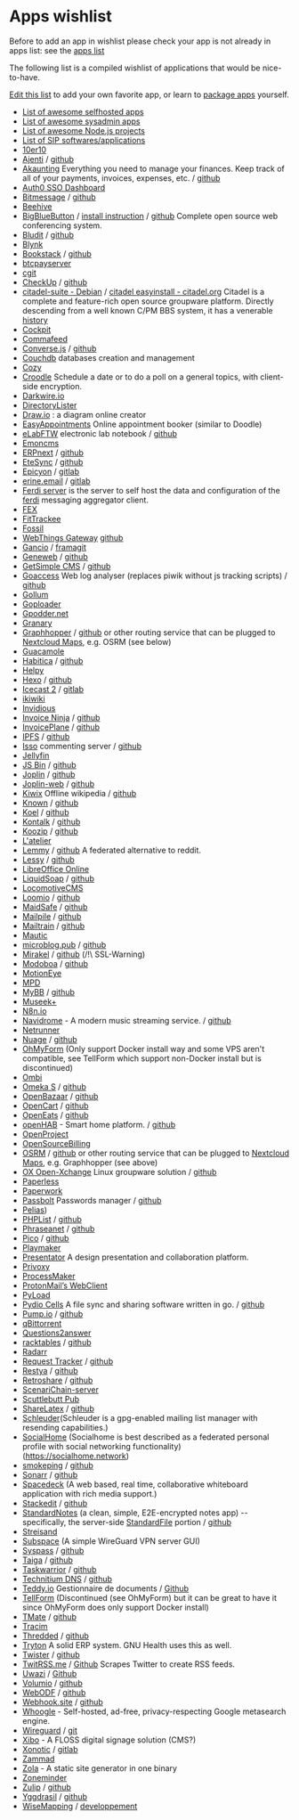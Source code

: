 # Apps wishlist

<div class="alert alert-info">Before to add an app in wishlist please check your app is not already in apps list: see the <a href="/apps">apps list</a></div>

The following list is a compiled wishlist of applications that would be nice-to-have.

[Edit this list](/write_documentation) to add your own favorite app, or learn to [package apps](/packaging_apps) yourself.

- [List of awesome selfhosted apps](https://github.com/Kickball/awesome-selfhosted)
- [List of awesome sysadmin apps](https://github.com/kahun/awesome-sysadmin)
- [List of awesome Node.js projects](https://github.com/sqreen/awesome-nodejs-projects)
- [List of SIP softwares/applications](https://en.wikipedia.org/wiki/List_of_SIP_software#Free_and_open-source_license)
- [10er10](https://github.com/dready92/10er10)
- [Ajenti](http://ajenti.org) / [github](https://github.com/ajenti/ajenti/)
- [Akaunting](https://akaunting.com) Everything you need to manage your finances. Keep track of all of your payments, invoices, expenses, etc. / [github](https://github.com/akaunting/akaunting)
- [Auth0 SSO Dashboard](https://github.com/auth0-extensions/auth0-sso-dashboard-extension)
- [Bitmessage](https://bitmessage.org/wiki/Compiling_instructions) / [github](https://github.com/Bitmessage/PyBitmessage)
- [Beehive](https://github.com/muesli/beehive)
- [BigBlueButton](https://bigbluebutton.org) / [install instruction](http://docs.bigbluebutton.org/2.2/install.html) / [github](https://github.com/bigbluebutton/bigbluebutton) Complete open source web conferencing system.
- [Bludit](https://www.bludit.com) / [github](https://github.com/bludit/bludit)
- [Blynk](https://github.com/blynkkk/blynk-library)
- [Bookstack](https://www.bookstackapp.com/) / [github](https://github.com/BookStackApp/BookStack)
- [btcpayserver](https://github.com/btcpayserver/btcpayserver)
- [cgit](http://git.zx2c4.com/cgit/about)
- [CheckUp](https://sourcegraph.github.io/checkup) / [github](https://github.com/sourcegraph/checkup)
- [citadel-suite - Debian](https://packages.debian.org/stretch/citadel-suite) / [citadel easyinstall - citadel.org](http://www.citadel.org/doku.php?id=installation:easyinstall:easyinstall) Citadel is a complete and feature-rich open source groupware platform. Directly descending from a well known C/PM BBS system, it has a venerable [history](http://www.citadel.org/doku.php?id=documentation:citadel_past_present_and_future#citadel.past.present.and.future)
- [Cockpit](http://cockpit-project.org/)
- [Commafeed](https://github.com/Athou/commafeed)
- [Converse.js](https://conversejs.org) / [github](https://github.com/jcbrand/converse.js)
- [Couchdb](https://couchdb.apache.org/) databases creation and management
- [Cozy](https://github.com/cozy)
- [Croodle](https://github.com/jelhan/croodle) Schedule a date or to do a poll on a general topics, with client-side encryption.
- [Darkwire.io](https://github.com/seripap/darkwire.io)
- [DirectoryLister](https://github.com/DirectoryLister/DirectoryLister)
- [Draw.io](https://github.com/jgraph/drawio) : a diagram online creator
- [EasyAppointments](https://easyappointments.org/) Online appointment booker (similar to Doodle)
- [eLabFTW](https://www.elabftw.net/) electronic lab notebook / [github](https://github.com/elabftw/elabftw)
- [Emoncms](https://github.com/emoncms/emoncms)
- [ERPnext](https://erpnext.com/download) / [github](https://github.com/frappe/erpnext)
- [EteSync](https://www.etesync.com/) / [github](https://github.com/etesync)
- [Epicyon](https://epicyon.net/) / [gitlab](https://gitlab.com/bashrc2/epicyon)
- [erine.email](https://erine.email/) / [gitlab](https://gitlab.com/mdavranche/erine.email)
- [Ferdi server](https://github.com/getferdi/server) is the server to self host the data and configuration of the [ferdi](https://getferdi.com/) messaging aggregator client.
- [FEX](http://fex.rus.uni-stuttgart.de/)
- [FitTrackee](https://github.com/SamR1/FitTrackee)
- [Fossil](http://www.fossil-scm.org)
- [WebThings Gateway](https://iot.mozilla.org/gateway/) [github](https://github.com/mozilla-iot/)
- [Gancio](https://gancio.org/) / [framagit](https://framagit.org/les/gancio)
- [Geneweb](https://geneweb.tuxfamily.org) / [github](https://github.com/geneweb/geneweb)
- [GetSimple CMS](http://get-simple.info) / [github](https://github.com/GetSimpleCMS/GetSimpleCMS)
- [Goaccess](https://goaccess.io) Web log analyser (replaces piwik without js tracking scripts) / [github](https://github.com/allinurl/goaccess)
- [Gollum](https://github.com/gollum/gollum)
- [Goploader](https://github.com/Depado/goploader)
- [Gpodder.net](https://gpoddernet.readthedocs.io/en/latest/index.html)
- [Granary](https://github.com/snarfed/granary)
- [Graphhopper](https://www.graphhopper.com/) / [github](https://github.com/graphhopper/graphhopper#get-started) or other routing service that can be plugged to [Nextcloud Maps](https://apps.nextcloud.com/apps/maps), e.g. OSRM (see below)
- [Guacamole](http://guacamole.apache.org/)
- [Habitica](https://habitica.com/) / [github](https://github.com/HabitRPG/habitica)
- [Helpy](https://github.com/helpyio/helpy)
- [Hexo](https://hexo.io/) / [github](https://github.com/hexojs/hexo)
- [Icecast 2](http://www.icecast.org) / [gitlab](https://gitlab.xiph.org/xiph/icecast-server/)
- [ikiwiki](http://ikiwiki.info)
- [Invidious](https://github.com/omarroth/invidious)
- [Invoice Ninja](https://www.invoiceninja.com) / [github](https://github.com/invoiceninja/invoiceninja)
- [InvoicePlane](https://invoiceplane.com) / [github](https://github.com/InvoicePlane/InvoicePlane)
- [IPFS](https://ipfs.io) / [github](https://github.com/ipfs/ipfs)
- [Isso](https://posativ.org/isso) commenting server / [github](https://github.com/posativ/isso)
- [Jellyfin](https://github.com/jellyfin)
- [JS Bin](http://jsbin.com/help/2-second-setup) / [github](https://github.com/jsbin/)
- [Joplin](http://joplin.cozic.net/) / [github](https://github.com/laurent22/joplin)
- [Joplin-web](https://github.com/foxmask/joplin-web) / [github](https://github.com/foxmask/joplin-web)
- [Kiwix](http://www.kiwix.org/) Offline wikipedia / [github](https://github.com/kiwix/)
- [Known](https://withknown.com) / [github](https://github.com/idno/known)
- [Koel](http://koel.phanan.net) / [github](https://github.com/phanan/koel)
- [Kontalk](https://kontalk.org) / [github](https://github.com/kontalk)
- [Koozip](http://koozic.net) / [github](https://github.com/DocMarty84/koozic)
- [L'atelier](https://github.com/jbl2024/latelier)
- [Lemmy](https://dev.lemmy.ml) / [github](https://github.com/dessalines/lemmy) A federated alternative to reddit. 
- [Lessy](https://lessy.io) / [github](https://github.com/lessy-community/lessy)
- [LibreOffice Online](https://wiki.documentfoundation.org/ReleaseNotes/5.3/fr#LibreOffice_Online)
- [LiquidSoap](http://savonet.sourceforge.net/) / [github](https://github.com/savonet/liquidsoap)
- [LocomotiveCMS](https://github.com/locomotivecms/engine)
- [Loomio](https://www.loomio.org) / [github](https://github.com/loomio/loomio/)
- [MaidSafe](http://maidsafe.net) / [github](https://github.com/maidsafe)
- [Mailpile](https://www.mailpile.is) / [github](https://github.com/mailpile/Mailpile)
- [Mailtrain](https://mailtrain.org/) / [github](https://github.com/Mailtrain-org/mailtrain)
- [Mautic](https://github.com/mautic/mautic)
- [microblog.pub](https://microblog.pub) / [github](https://github.com/tsileo/microblog.pub)
- [Mirakel](http://mirakel.azapps.de/taskwarrior.html) / [github](https://github.com/GothenburgBitFactory/taskwarrior) (/!\ SSL-Warning)
- [Modoboa](http://modoboa.org) / [github](https://github.com/modoboa/)
- [MotionEye](https://github.com/ccrisan/motioneye)
- [MPD](http://www.musicpd.org)
- [MyBB](https://mybb.com/) / [github](https://github.com/mybb)
- [Museek+](https://github.com/eLvErDe/museek-plus)
- [N8n.io](https://n8n.io)
- [Navidrome](https://www.navidrome.org/community/) - A modern music streaming service. / [github](https://github.com/deluan/navidrome)
- [Netrunner](https://github.com/mtgred/netrunner)
- [Nuage](https://nuage.kerjean.me/login) / [github](https://github.com/mickael-kerjean/filestash)
- [OhMyForm](https://github.com/ohmyform) (Only support Docker install way and some VPS aren't compatible, see TellForm which support non-Docker install but is discontinued)
- [Ombi](https://github.com/tidusjar/Ombi)
- [Omeka S](https://omeka.org/s/) / [github](https://github.com/omeka/omeka-s)
- [OpenBazaar](https://openbazaar.org) / [github](https://github.com/openbazaar)
- [OpenCart](https://www.opencart.com) / [github](https://github.com/opencart/opencart)
- [OpenEats](https://open-eats.github.io/) / [github](https://github.com/open-eats/OpenEats)
- [openHAB](https://www.openhab.org/) - Smart home platform. / [github](https://github.com/openhab)
- [OpenProject](https://github.com/opf/openproject)
- [OpenSourceBilling](https://github.com/vteams/open-source-billing)
- [OSRM](http://project-osrm.org/) / [github](https://github.com/Project-OSRM/osrm-backend/#quick-start) or other routing service that can be plugged to [Nextcloud Maps](https://apps.nextcloud.com/apps/maps), e.g. Graphhopper (see above)
- [OX Open-Xchange](https://www.open-xchange.com) Linux groupware solution / [github](https://github.com/open-xchange/)
- [Paperless](https://github.com/danielquinn/paperless)
- [Paperwork](http://paperwork.rocks)
- [Passbolt](https://www.passbolt.com) Passwords manager / [github](https://github.com/passbolt)
- [Pelias](https://github.com/pelias/pelias))
- [PHPList](http://www.phplist.com) / [github](https://github.com/phpList)
- [Phraseanet](https://docs.phraseanet.com/3.8/fr/index.html#) / [github](https://github.com/alchemy-fr/Phraseanet-Docs)
- [Pico](http://picocms.org) / [github](https://github.com/picocms/Pico)
- [Playmaker](https://github.com/NoMore201/playmaker)
- [Presentator](https://presentator.io/) A design presentation and collaboration platform.
- [Privoxy](http://www.privoxy.org)
- [ProcessMaker](http://www.processmaker.com)
- [ProtonMail’s WebClient](https://github.com/ProtonMail/WebClient)
- [PyLoad](https://github.com/pyload/pyload)
- [Pydio Cells](https://pydio.com/) A file sync and sharing software written in go. / [github](https://github.com/pydio/cells)
- [Pump.io](http://pump.io) / [github](https://github.com/pump-io/pump.io)
- [qBittorrent](https://github.com/qbittorrent/qBittorrent)
- [Questions2answer](https://www.question2answer.org/)
- [racktables](http://racktables.org) / [github](https://github.com/RackTables/racktables)
- [Radarr](https://github.com/Radarr/Radarr)
- [Request Tracker](https://bestpractical.com) / [github](https://github.com/bestpractical/rt)
- [Restya](http://restya.com) / [github](https://github.com/RestyaPlatform/board/)
- [Retroshare](https://retroshare.cc/) / [github](https://github.com/RetroShare/RetroShare)
- [ScenariChain-server](https://download.scenari.software/SCENARIchain-server/)
- [Scuttlebutt Pub](https://www.scuttlebutt.nz/contributing)
- [ShareLatex](https://www.sharelatex.com) / [github](https://github.com/overleaf/overleaf)
- [Schleuder](https://schleuder.org/schleuder/docs/concept.html)(Schleuder is a gpg-enabled mailing list manager with resending capabilities.)
- [SocialHome](https://github.com/jaywink/socialhome) (Socialhome is best described as a federated personal profile with social networking functionality) (https://socialhome.network)
- [smokeping](https://packages.debian.org/buster/smokeping)   / [github](https://github.com/oetiker/SmokePing)
- [Sonarr](https://sonarr.tv) / [github](https://github.com/Sonarr/Sonarr)
- [Spacedeck](https://github.com/spacedeck) (A web based, real time, collaborative whiteboard application with rich media support.)
- [Stackedit](https://stackedit.io) / [github](https://github.com/benweet/stackedit)
- [StandardNotes](https://standardnotes.org) (a clean, simple, E2E-encrypted notes app) -- specifically, the server-side [StandardFile](https://standardfile.org) portion / [github](https://github.com/standardnotes/web)
- [Streisand](https://github.com/jlund/streisand)
- [Subspace](https://github.com/subspacecloud/subspace) (A simple WireGuard VPN server GUI)
- [Syspass](http://www.syspass.org/) / [github](https://github.com/nuxsmin/sysPass)
- [Taiga](https://taiga.io) / [github](https://github.com/taigaio/)
- [Taskwarrior](https://taskwarrior.org) / [github](https://github.com/GothenburgBitFactory/taskwarrior)
- [Technitium DNS](https://technitium.com/dns/) / [github](https://github.com/TechnitiumSoftware/DnsServer)
- [Teddy.io](https://teedy.io/#!/) Gestionnaire de documents / [Github](https://github.com/sismics/docs)
- [TellForm](https://github.com/tellform/tellform) (Discontinued (see OhMyForm) but it can be great to have it since OhMyForm does only support Docker install)
- [TMate](https://tmate.io/) / [github](https://github.com/tmate-io/tmate)
- [Tracim](https://github.com/tracim/tracim)
- [Thredded](https://thredded.org/) / [github](https://github.com/thredded/thredded)
- [Tryton](https://www.tryton.org/) A solid ERP system. GNU Health uses this as well.
- [Twister](http://twister.net.co) / [github](https://github.com/miguelfreitas/twister-core/)
- [TwitRSS.me](http://twitrss.me/) / [Github](https://github.com/ciderpunx/twitrssme) Scrapes Twitter to create RSS feeds.
- [Uwazi](https://www.uwazi.io/) / [Github](https://github.com/huridocs/uwazi)
- [Volumio](https://volumio.org) / [github](https://github.com/volumio)
- [WebODF](http://webodf.org) / [github](https://github.com/webodf/WebODF)
- [Webhook.site](https://docs.webhook.site/) / [github](https://github.com/fredsted/webhook.site)
- [Whoogle](https://github.com/benbusby/whoogle-search) - Self-hosted, ad-free, privacy-respecting Google metasearch engine.
- [Wireguard](https://www.wireguard.com/) / [git](https://git.zx2c4.com/WireGuard/)
- [Xibo](https://github.com/xibosignage) - A FLOSS digital signage solution (CMS?)
- [Xonotic](http://xonotic.org) / [gitlab](https://gitlab.com/xonotic)
- [Zammad](https://github.com/zammad/zammad)
- [Zola](https://www.getzola.org/) - A static site generator in one binary
- [Zoneminder](https://github.com/ZoneMinder/zoneminder)
- [Zulip](https://zulipchat.com/) / [github](https://github.com/zulip/zulip)
- [Yggdrasil](https://yggdrasil-network.github.io/) / [github](https://github.com/yggdrasil-network/yggdrasil-go)
- [WiseMapping](http://www.wisemapping.com/inyourserver.html) / [developpement](https://bitbucket.org/wisemapping/wisemapping-open-source)
